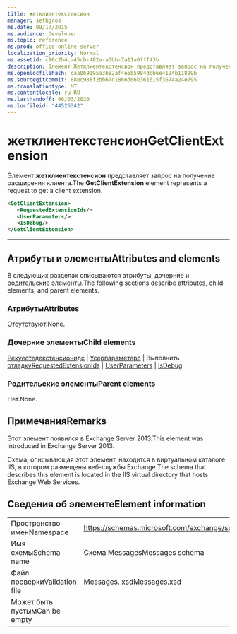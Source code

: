 ```yaml
---
title: жетклиентекстенсион
manager: sethgros
ms.date: 09/17/2015
ms.audience: Developer
ms.topic: reference
ms.prod: office-online-server
localization_priority: Normal
ms.assetid: c96c2b4c-45cb-482a-a3bb-7a11a0fff43b
description: Элемент Жетклиентекстенсион представляет запрос на получение расширения клиента.
ms.openlocfilehash: caa069195a3b82af4e5b5984dcb6e4124b11899b
ms.sourcegitcommit: 88ec988f2bb67c1866d06b361615f3674a24e795
ms.translationtype: MT
ms.contentlocale: ru-RU
ms.lasthandoff: 06/03/2020
ms.locfileid: "44526342"
---
```

# <a name="getclientextension"></a><span data-ttu-id="e1bd5-103">жетклиентекстенсион</span><span class="sxs-lookup"><span data-stu-id="e1bd5-103">GetClientExtension</span></span>

<span data-ttu-id="e1bd5-104">Элемент **жетклиентекстенсион** представляет запрос на получение расширения клиента.</span><span class="sxs-lookup"><span data-stu-id="e1bd5-104">The **GetClientExtension** element represents a request to get a client extension.</span></span> 
  
```XML
<GetClientExtension>
   <RequestedExtensionIds/>
   <UserParameters/>
   <IsDebug/>
</GetClientExtension>
```

 ****
## <a name="attributes-and-elements"></a><span data-ttu-id="e1bd5-105">Атрибуты и элементы</span><span class="sxs-lookup"><span data-stu-id="e1bd5-105">Attributes and elements</span></span>

<span data-ttu-id="e1bd5-106">В следующих разделах описываются атрибуты, дочерние и родительские элементы.</span><span class="sxs-lookup"><span data-stu-id="e1bd5-106">The following sections describe attributes, child elements, and parent elements.</span></span>
  
### <a name="attributes"></a><span data-ttu-id="e1bd5-107">Атрибуты</span><span class="sxs-lookup"><span data-stu-id="e1bd5-107">Attributes</span></span>

<span data-ttu-id="e1bd5-108">Отсутствуют.</span><span class="sxs-lookup"><span data-stu-id="e1bd5-108">None.</span></span>
  
### <a name="child-elements"></a><span data-ttu-id="e1bd5-109">Дочерние элементы</span><span class="sxs-lookup"><span data-stu-id="e1bd5-109">Child elements</span></span>

<span data-ttu-id="e1bd5-110">[Рекуестедекстенсионидс](requestedextensionids.md)  |  [Усерпараметерс](userparameters.md)  |  Выполнить [отладку](isdebug.md)</span><span class="sxs-lookup"><span data-stu-id="e1bd5-110">[RequestedExtensionIds](requestedextensionids.md) | [UserParameters](userparameters.md) | [IsDebug](isdebug.md)</span></span>
  
### <a name="parent-elements"></a><span data-ttu-id="e1bd5-111">Родительские элементы</span><span class="sxs-lookup"><span data-stu-id="e1bd5-111">Parent elements</span></span>

<span data-ttu-id="e1bd5-112">Нет.</span><span class="sxs-lookup"><span data-stu-id="e1bd5-112">None.</span></span>
  
## <a name="remarks"></a><span data-ttu-id="e1bd5-113">Примечания</span><span class="sxs-lookup"><span data-stu-id="e1bd5-113">Remarks</span></span>

<span data-ttu-id="e1bd5-114">Этот элемент появился в Exchange Server 2013.</span><span class="sxs-lookup"><span data-stu-id="e1bd5-114">This element was introduced in Exchange Server 2013.</span></span>
  
<span data-ttu-id="e1bd5-115">Схема, описывающая этот элемент, находится в виртуальном каталоге IIS, в котором размещены веб-службы Exchange.</span><span class="sxs-lookup"><span data-stu-id="e1bd5-115">The schema that describes this element is located in the IIS virtual directory that hosts Exchange Web Services.</span></span>
  
## <a name="element-information"></a><span data-ttu-id="e1bd5-116">Сведения об элементе</span><span class="sxs-lookup"><span data-stu-id="e1bd5-116">Element information</span></span>

|||
|:-----|:-----|
|<span data-ttu-id="e1bd5-117">Пространство имен</span><span class="sxs-lookup"><span data-stu-id="e1bd5-117">Namespace</span></span>  <br/> |https://schemas.microsoft.com/exchange/services/2006/messages  <br/> |
|<span data-ttu-id="e1bd5-118">Имя схемы</span><span class="sxs-lookup"><span data-stu-id="e1bd5-118">Schema name</span></span>  <br/> |<span data-ttu-id="e1bd5-119">Схема Messages</span><span class="sxs-lookup"><span data-stu-id="e1bd5-119">Messages schema</span></span>  <br/> |
|<span data-ttu-id="e1bd5-120">Файл проверки</span><span class="sxs-lookup"><span data-stu-id="e1bd5-120">Validation file</span></span>  <br/> |<span data-ttu-id="e1bd5-121">Messages. xsd</span><span class="sxs-lookup"><span data-stu-id="e1bd5-121">Messages.xsd</span></span>  <br/> |
|<span data-ttu-id="e1bd5-122">Может быть пустым</span><span class="sxs-lookup"><span data-stu-id="e1bd5-122">Can be empty</span></span>  <br/> ||
   

